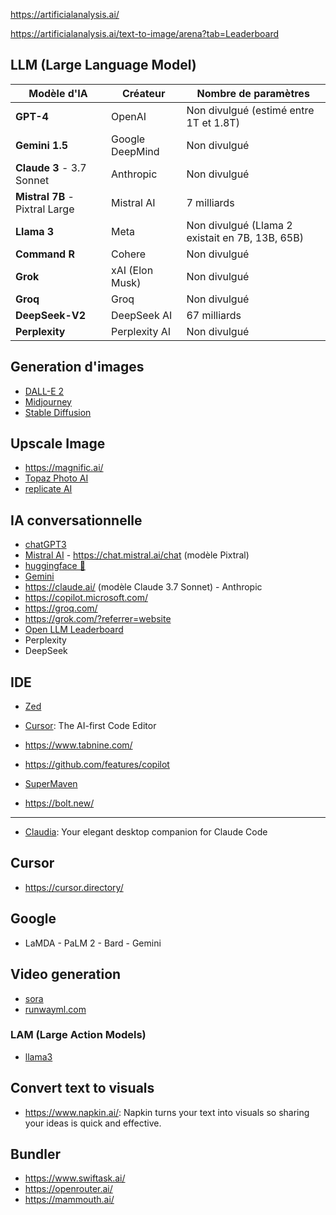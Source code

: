 https://artificialanalysis.ai/

https://artificialanalysis.ai/text-to-image/arena?tab=Leaderboard

##  LLM (Large Language Model)

| **Modèle d'IA**  | **Créateur**       | **Nombre de paramètres** |
|------------------|-------------------|--------------------------|
| **GPT-4**       | OpenAI             | Non divulgué (estimé entre 1T et 1.8T) |
| **Gemini 1.5**  | Google DeepMind    | Non divulgué |
| **Claude 3** - 3.7 Sonnet    | Anthropic          | Non divulgué |
| **Mistral 7B** - Pixtral Large | Mistral AI         | 7 milliards |
| **Llama 3**     | Meta               | Non divulgué (Llama 2 existait en 7B, 13B, 65B) |
| **Command R**   | Cohere             | Non divulgué |
| **Grok**        | xAI (Elon Musk)    | Non divulgué |
| **Groq**        | Groq    | Non divulgué |
| **DeepSeek-V2** | DeepSeek AI        | 67 milliards |
| **Perplexity**  | Perplexity AI      | Non divulgué |

## Generation d'images

- [DALL-E 2](https://labs.openai.com/)
- [Midjourney](https://www.midjourney.com/home/?callbackUrl=%2Fapp%2F)
- [Stable Diffusion](https://stablediffusionweb.com/#demo)

## Upscale Image

- https://magnific.ai/
- [Topaz Photo AI](https://www.topazlabs.com/)
- [replicate AI](https://replicate.com/)

## IA conversationnelle

- [chatGPT3](https://chat.openai.com/chat)
- [Mistral AI](https://mistral.ai/fr/) - https://chat.mistral.ai/chat (modèle Pixtral)
- [huggingface 🤗](https://huggingface.co/chat/)
- [Gemini](https://gemini.google.com/app)
- https://claude.ai/ (modèle Claude 3.7 Sonnet) - Anthropic
- https://copilot.microsoft.com/
- https://groq.com/
- https://grok.com/?referrer=website
- [Open LLM Leaderboard](https://huggingface.co/spaces/HuggingFaceH4/open_llm_leaderboard)
- Perplexity
- DeepSeek

## IDE

- [Zed](https://zed.dev/)
- [Cursor](https://cursor.sh/): The AI-first Code Editor

- https://www.tabnine.com/
- https://github.com/features/copilot
- [SuperMaven](https://supermaven.com/)
- https://bolt.new/
---
- [Claudia](https://claudiacode.com/): Your elegant desktop companion for Claude Code

## Cursor

- https://cursor.directory/

## Google

- LaMDA - PaLM 2 - Bard - Gemini

## Video generation

- [sora](https://openai.com/sora)
- [runwayml.com](https://runwayml.com/)

### LAM (Large Action Models)

- [llama3](https://github.com/meta-llama/llama3)

## Convert text to visuals

- https://www.napkin.ai/: Napkin turns your text into visuals so sharing your ideas is quick and effective.

## Bundler

- https://www.swiftask.ai/
- https://openrouter.ai/
- https://mammouth.ai/

